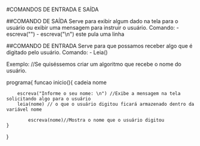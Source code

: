 #COMANDOS DE ENTRADA E SAÍDA

##COMANDO DE SAÍDA
Serve para exibir algum dado na tela para o usuário ou exibir uma mensagem para instruir o usuário.
Comando: 
	- escreva("") 
	- escreva("\n") este pula uma linha

##COMANDO DE ENTRADA
Serve para que possamos receber algo que é digitado pelo usuário.
Comando: 
	- Leia()

Exemplo:
//Se quiséssemos criar um algoritmo que recebe o nome do usuário.

programa{
	funcao inicio(){
		cadeia nome
 
		escreva("Informe o seu nome: \n") //Exibe a mensagem na tela solicitando algo para o usuário
		leia(nome) // o que o usuário digitou ficará armazenado dentro da variável nome
	
	    	escreva(nome)//Mostra o nome que o usuário digitou
	}
}